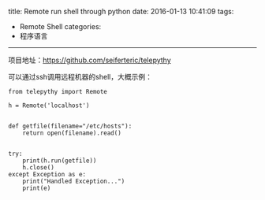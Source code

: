 title: Remote run shell through python
date: 2016-01-13 10:41:09
tags:
- Remote Shell
categories:
- 程序语言

---

项目地址：<https://github.com/seiferteric/telepythy>

可以通过ssh调用远程机器的shell，大概示例：

```
from telepythy import Remote

h = Remote('localhost')


def getfile(filename="/etc/hosts"):
    return open(filename).read()


try:
    print(h.run(getfile))
    h.close()
except Exception as e:
    print("Handled Exception...")
    print(e)
```    
